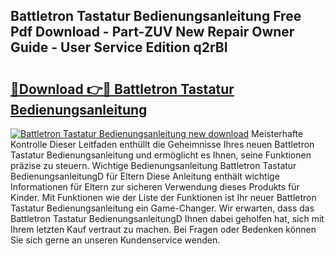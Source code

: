 ## Battletron Tastatur Bedienungsanleitung Free Pdf Download - Part-ZUV New Repair Owner Guide - User Service Edition q2rBI

# <h2><a href="http://df4b0tq.blite.top/?on=Battletron+Tastatur+Bedienungsanleitung">🔗Download 👉🔴 Battletron Tastatur Bedienungsanleitung</a></h2>

[![Battletron Tastatur Bedienungsanleitung new download](https://i.imgur.com/lujVjoI.png)](http://df4b0tq.blite.top/?on=Battletron+Tastatur+Bedienungsanleitung)
Meisterhafte Kontrolle Dieser Leitfaden enthüllt die Geheimnisse Ihres neuen Battletron Tastatur Bedienungsanleitung und ermöglicht es Ihnen, seine Funktionen präzise zu steuern. Wichtige Bedienungsanleitung Battletron Tastatur BedienungsanleitungD für Eltern Diese Anleitung enthält wichtige Informationen für Eltern zur sicheren Verwendung dieses Produkts für Kinder. Mit Funktionen wie der Liste der Funktionen ist Ihr neuer Battletron Tastatur Bedienungsanleitung ein Game-Changer. Wir erwarten, dass das Battletron Tastatur BedienungsanleitungD Ihnen dabei geholfen hat, sich mit Ihrem letzten Kauf vertraut zu machen. Bei Fragen oder Bedenken können Sie sich gerne an unseren Kundenservice wenden.
